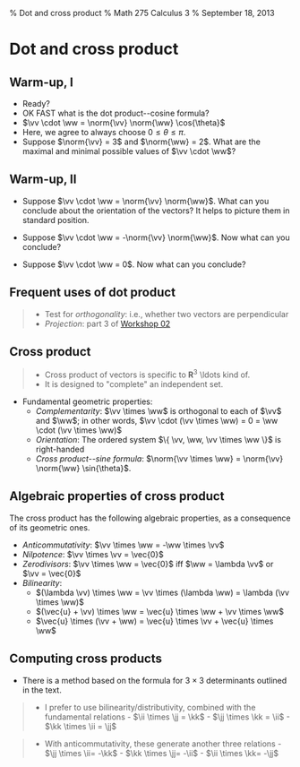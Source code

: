 % Dot and cross product
% Math 275 Calculus 3
% September 18, 2013 <!-- day 07 -->

# Dot and cross product

## Warm-up, I

- Ready?
- OK FAST what is the dot product--cosine formula?
- $\vv \cdot \ww = \norm{\vv} \norm{\ww} \cos{\theta}$
- Here, we agree to always choose $0 \leq \theta \leq \pi$.
- Suppose $\norm{\vv} = 3$ and $\norm{\ww} = 2$. What are the maximal and minimal possible values of $\vv \cdot \ww$?

## Warm-up, II

- Suppose $\vv \cdot \ww = \norm{\vv} \norm{\ww}$. What can you conclude about the orientation of the vectors? It helps to picture them in standard position.

- Suppose $\vv \cdot \ww = -\norm{\vv} \norm{\ww}$. Now what can you conclude?

- Suppose $\vv \cdot \ww = 0$. Now what can you conclude?

## Frequent uses of dot product

> - Test for *orthogonality*: i.e., whether two vectors are perpendicular
> - *Projection*: part 3 of [Workshop 02][w02]

## Cross product

> - Cross product of vectors is specific to $\mathbf{R}^3$ \ldots kind of.
> - It is designed to "complete" an independent set.

- Fundamental geometric properties:
    - *Complementarity*: $\vv \times \ww$ is orthogonal to each of $\vv$ and $\ww$; in other words, $\vv \cdot (\vv \times \ww) = 0 = \ww \cdot (\vv \times \ww)$
    - *Orientation*: The ordered system $\{ \vv, \ww, \vv \times \ww \}$ is right-handed
    - *Cross product--sine formula*: $\norm{\vv \times \ww} = \norm{\vv} \norm{\ww} \sin{\theta}$.

## Algebraic properties of cross product

The cross product has the following algebraic properties, as a consequence of its geometric ones.

- *Anticommutativity*: $\vv \times \ww = -\ww \times \vv$
- *Nilpotence*: $\vv \times \vv = \vec{0}$
- *Zerodivisors*: $\vv \times \ww = \vec{0}$ iff $\ww = \lambda \vv$ or $\vv = \vec{0}$
- *Bilinearity*: 
    - $(\lambda \vv) \times \ww = \vv \times (\lambda \ww) = \lambda (\vv \times \ww)$
    - $(\vec{u} + \vv) \times \ww = \vec{u} \times \ww + \vv \times \ww$
    - $\vec{u} \times (\vv + \ww) = \vec{u} \times \vv + \vec{u} \times \ww$

## Computing cross products

- There is a method based on the formula for $3 \times 3$ determinants outlined in the text.

> - I prefer to use bilinearity/distributivity, combined with the fundamental relations
    - $\ii \times \jj = \kk$
    - $\jj \times \kk = \ii$
    - $\kk \times \ii = \jj$

> - With anticommutativity, these generate another three relations
    - $\jj \times \ii= -\kk$
    - $\kk \times \jj= -\ii$
    - $\ii \times \kk= -\jj$

[w02]: ../../workshops/02/Workshop.pdf

